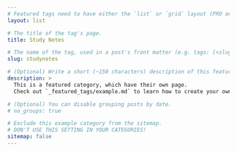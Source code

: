 ```yaml
---
# Featured tags need to have either the `list` or `grid` layout (PRO only).
layout: list

# The title of the tag's page.
title: Study Notes

# The name of the tag, used in a post's front matter (e.g. tags: [<slug>]).
slug: studynotes

# (Optional) Write a short (~150 characters) description of this featured tag.
description: >
  This is a featured category, which have their own page.
  Check out `_featured_tags/example.md` to learn how to create your own.

# (Optional) You can disable grouping posts by date.
# no_groups: true

# Exclude this example category from the sitemap.
# DON'T USE THIS SETTING IN YOUR CATEGORIES!
sitemap: false
---
```

